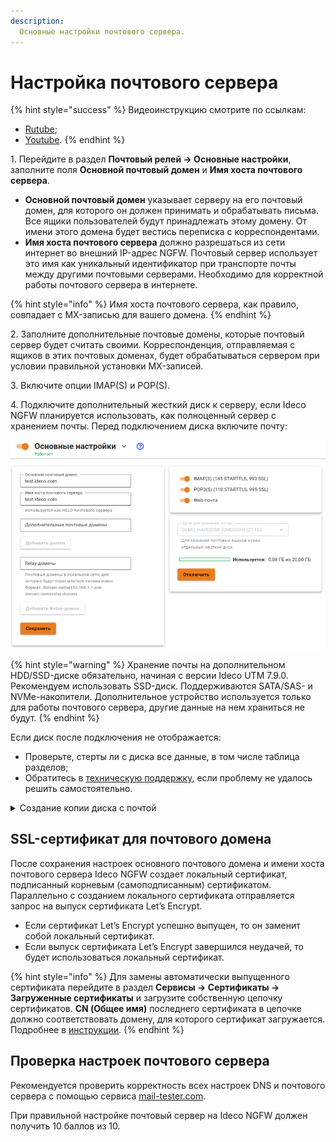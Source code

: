 ```yaml
---
description: 
  Основные настройки почтового сервера.
---
```


# Настройка почтового сервера

{% hint style="success" %}
Видеоинструкцию смотрите по ссылкам:
* [Rutube](https://rutube.ru/video/155705320603fc286232c72ceae98403/?r=wd);
* [Youtube](https://youtu.be/N8R973DaBkw?si=KlauHOOcmeW_1-lF).
{% endhint %}

1\. Перейдите в раздел **Почтовый релей -> Основные настройки**, заполните поля **Основной почтовый домен** и **Имя хоста почтового сервера**.

* **Основной почтовый домен** указывает серверу на его почтовый домен, для которого он должен принимать и обрабатывать письма. Все ящики пользователей будут принадлежать этому домену. От имени этого домена будет вестись переписка с корреспондентами.
* **Имя хоста почтового сервера** должно разрешаться из сети интернет во внешний IP-адрес NGFW. Почтовый сервер использует это имя как уникальный идентификатор при транспорте почты между другими почтовыми серверами. Необходимо для корректной работы почтового сервера в интернете.

{% hint style="info" %}
Имя хоста почтового сервера, как правило, совпадает с MX-записью для вашего домена.
{% endhint %}

2\. Заполните дополнительные почтовые домены, которые почтовый сервер будет считать своими. Корреспонденция, отправляемая с ящиков в этих почтовых доменах, будет обрабатываться сервером при условии правильной установки MX-записей.

3\. Включите опции IMAP(S) и POP(S).

4\. Подключите дополнительный жесткий диск к серверу, если Ideco NGFW планируется использовать, как полноценный сервер с хранением почты. Перед подключением диска включите почту:

![](/.gitbook/assets/mail-settings1.png)

{% hint style="warning" %}
Хранение почты на дополнительном HDD/SSD-диске обязательно, начиная с версии Ideco UTM 7.9.0. Рекомендуем использовать SSD-диск. Поддерживаются SATA/SAS- и NVMe-накопители. Дополнительное устройство используется только для работы почтового сервера, другие данные на нем храниться не будут.
{% endhint %}

Если диск после подключения не отображается:

* Проверьте, стерты ли с диска все данные, в том числе таблица разделов;
* Обратитесь в [техническую поддержку](/general/technical-support.md), если проблему не удалось решить самостоятельно.

<details>

<summary>Создание копии диска с почтой</summary>

1\. Подключите второй физический диск, на который будет произведено клонирование почты.

2\. В терминале выполните команду `lsdlk` и посмотрите название дисков:

```
NAME                   MAJ:MIN RM   SIZE RO TYPE MOUNTPOINTS
sr0                    11:0     1   1,8G  0 rom  
nvme01                 259:0    0   150G  0 disk 
├─nvme01p1             259:1    0   512M  0 part 
├─nvme01p2             259:2    0     2M  0 part 
└─nvme01p3             259:3    0 149,5G  0 part 
  ├─utm_72874-root_one 253:0    0     4G  0 lvm  /run/ideco-erofs
  ├─utm_72874-data     253:1    0  63,7G  0 lvm  /run/ideco-overlay-dir
  ├─utm_72874-logs     253:2    0     2G  0 lvm  /var/log/journal
  ├─utm_72874-root_two 253:3    0     4G  0 lvm  
  └─utm_72874-swap     253:4    0  15,3G  0 lvm  [SWAP]
nvme02                 259:4    0    50G  0 disk /var/spool/mail
nvme03                 259:5    0    55G  0 disk 
```

В примеме используются диски:

* `nvme01` - для работы NGFW;
* `nvme02` - для хранения почты;
* `nvme03` - новый диск.

3\. Выполните поблочное копирование с помощью утилиты dd, введя следующую команду `dd if=/dev/nvme02 of=/dev/nvme03 bs=4M status=progress`.

* `if=/dev/nvme02` - источник данных для копирования;
* `of=/dev/nvme03` - место назначения для скопированных данных.

**Обратите внимание**: после выполнения команды все данные на диске `nvme03` будут перезаписаны новыми. Если размер диска `nvme02` превышает размер диска `nvme03`, то копирование завершится неудачно.

</details>

## SSL-сертификат для почтового домена

После сохранения настроек основного почтового домена и имени хоста почтового сервера Ideco NGFW создает локальный сертификат, подписанный корневым (самоподписанным) сертификатом. Параллельно с созданием локального сертификата отправляется запрос на выпуск сертификата Let’s Encrypt.

* Если сертификат Let’s Encrypt успешно выпущен, то он заменит собой локальный сертификат.
* Если выпуск сертификата Let’s Encrypt завершился неудачей, то будет использоваться локальный сертификат.

{% hint style="info" %}
Для замены автоматически выпущенного сертификата перейдите в раздел **Сервисы -> Сертификаты -> Загруженные сертификаты** и загрузите собственную цепочку сертификатов. **CN (Общее имя)** последнего сертификата в цепочке должно соответствовать домену, для которого сертификат загружается. Подробнее в [инструкции](/settings/services/certificates/upload-ssl-certificate-to-server.md).
{% endhint %}

## Проверка настроек почтового сервера

Рекомендуется проверить корректность всех настроек DNS и почтового сервера с помощью сервиса [mail-tester.com](https://www.mail-tester.com/).

При правильной настройке почтовый сервер на Ideco NGFW должен получить 10 баллов из 10.
